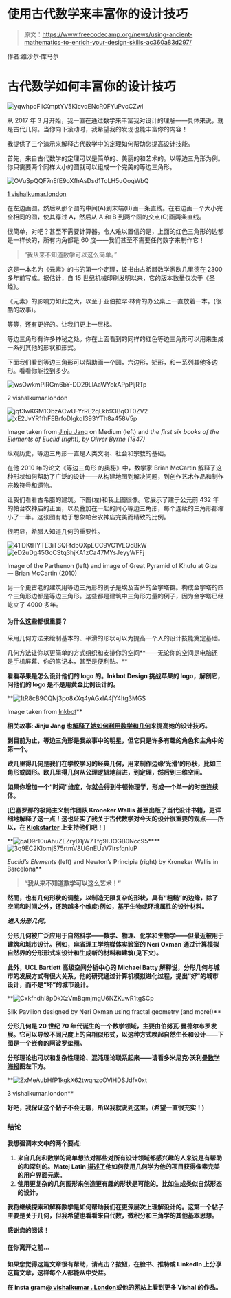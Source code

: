 # 使用古代数学来丰富你的设计技巧

> 原文：<https://www.freecodecamp.org/news/using-ancient-mathematics-to-enrich-your-design-skills-ac360a83d297/>

作者:维沙尔·库马尔

# 古代数学如何丰富你的设计技巧

![yqwhpoFikXmptYV5KicvqENcR0FYuPvcCZwI](img/a0a176233a2fc897b3a3c203a4000b52.png)

从 2017 年 3 月开始，我一直在通过数学来丰富我对设计的理解——具体来说，就是古代几何。当你向下滚动时，我希望我的发现也能丰富你的内容！

我提供了三个演示来解释古代数学中的定理如何帮助您提高设计技能。

首先，来自古代数学的定理可以是简单的、美丽的和艺术的。以等边三角形为例。你只需要两个同样大小的圆就可以组成一个完美的等边三角形。

![OVuSpQQF7nEfE9oXfhAsDsd1ToLH5uQoqWbQ](img/0a4aef58f6d321891b636210350350cd.png)

[1 vishalkumar.london](https://www.instagram.com/vishalkumar.london/)

在左边画圆。然后从那个圆的中间(A)到末端(B)画一条直线。在右边画一个大小完全相同的圆，使其穿过 A，然后从 A 和 B 到两个圆的交点(C)画两条直线。

很简单，对吧？甚至不需要计算器。令人难以置信的是，上面的红色三角形的边都是一样长的，所有内角都是 60 度——我们甚至不需要任何数字来制作它！

> “我从来不知道数学可以这么简单。”

这是一本名为《元素》的书的第一个定理，该书由古希腊数学家欧几里德在 2300 多年前写成。据估计，自 15 世纪机械印刷发明以来，它的版本数量仅次于《圣经》。

《元素》的影响力如此之大，以至于亚伯拉罕·林肯的办公桌上一直放着一本。(很酷的故事)。

等等，还有更好的。让我们更上一层楼。

等边三角形有许多神秘之处。你在上面看到的同样的红色等边三角形可以用来生成一系列其他的形状和形式。

下面我们看到等边三角形可以帮助画一个圆，六边形，矩形，和一系列其他多边形。看看你能找到多少。

![wsOwkmPlRGm6bY-DD29LlAaWYokAPpPljRTp](img/8cb57d89839a063b469a9f377dab9979.png)

2 vishalkumar.london

![jqf3wKGM1ObzACwU-YrRE2qLkb93BqOT0ZV2](img/2691f67d059f600f6d5677cb62ba1112.png)![xE2JvYR1fhFEBrfoDlgkqI393YTh8a458V5p](img/80a00b8fb36224c551278f207ae8f859.png)

Image taken from [Jinju Jang](https://medium.com/@arle13/a-story-of-a-designer-conquering-mathematics-d0fd4585f0ba) on Medium (left) and t*he first six books of the Elements of Euclid (right), by Oliver Byrne (1847)*

纵观历史，等边三角形一直是人类文明、社会和宗教的基础。

在他 2010 年的论文《等边三角形 的奥秘》中，数学家 Brian McCartin 解释了这种形状如何帮助了广泛的设计——从构建地图到解决问题，到创作艺术作品和制作宗教符号和遗物。

让我们看看古希腊的建筑。下图(左)和我上图很像。它展示了建于公元前 432 年的帕台农神庙的正面，以及叠加在一起的同心等边三角形，每个连续的三角形都缩小了一半。这张图有助于想象帕台农神庙完美而精致的比例。

很明显，希腊人知道几何的重要性。

![41lDKtHYTE3iTSQFfdbQXpECC9VC1VEQd8kW](img/9d790de4db3bf226f9e413b66b4a9406.png)![eD2uDg45GcCStq3hjKA1zCa47MYsJeyyWFFj](img/fbde2f40558d885fbc5a767950cec4bc.png)

Image of the Parthenon (left) and image of Great Pyramid of Khufu
at Giza — Brian McCartin (2010)

另一个更古老的建筑用等边三角形的例子是埃及吉萨的金字塔群。构成金字塔的四个三角形边都是等边三角形。这些都是建筑中三角形力量的例子，因为金字塔已经屹立了 4000 多年。

#### 为什么这些都很重要？

采用几何方法来绘制基本的、平滑的形状可以为提高一个人的设计技能奠定基础。

几何方法让你以更简单的方式组织和安排你的空间**——无论你的空间是电脑还是手机屏幕、你的笔记本，甚至是便利贴。**

**看看苹果是怎么设计他们的 logo 的。Inkbot Design 挑战苹果的 logo，解剖它，问他们的 logo 是不是用黄金比例设计的。**

**![1tR8cB9CQNj3po8xXq4yAGxlA4jY4Itg3MGS](img/f3b13799070af40b9c963393ce0809b8.png)

Image taken from [Inkbot](http://inkbotdesign.com/designing-logos-grid-system)** 

**相关故事: Jinju Jang 也[解释了她如何利用数学和几何](https://medium.com/@arle13/a-story-of-a-designer-conquering-mathematics-d0fd4585f0ba)来提高她的设计技巧。**

**到目前为止，等边三角形是我故事中的明星，但它只是许多有趣的角色和主角中的第一个。**

**欧几里得几何是我们在学校学习的经典几何，用来制作边缘‘光滑’的形状，比如三角形或圆形。欧几里得几何从公理逻辑地前进，到定理，然后到三维空间。**

**如果你增加一个“时间”维度，你就会得到牛顿物理学，形成一个单一的时空连续体。**

**[巴塞罗那的极简主义制作团队 Kroneker Wallis 甚至出版了当代设计书籍，更详细地解释了这一点！这也证实了我关于古代数学对今天的设计很重要的观点——所以，在 [Kickstarter](https://www.kickstarter.com/projects/1174653512/euclids-elements-completing-oliver-byrnes-work?ref=e2jxyc) 上支持他们吧！]**

**![qaD9r10uAhuZEZryD1jW7Tfg9IUOGB0Ncc95](img/ac2bcee9f99155bbaab14834a8538330.png)****![3q9EC2KIomjS75rtmV8UGnEUaV7IrsfqnluP](img/70d1ebc72ad9d577c208574b5378b47d.png)

*Euclid’s Elements* (left) and Newton’s Principia (right) by Kroneker Wallis in Barcelona** 

> **“我从来不知道数学可以这么艺术！”**

**然而，也有几何形状的调整，以制造无限复杂的形状，具有“粗糙”的边缘，除了空间和时间之外，还跨越多个维度:例如，基于生物或环境属性的设计材料。**

***进入分形几何。***

**分形几何被广泛应用于自然科学——数学、物理、化学和生物学——但最近被用于建筑和城市设计。例如，麻省理工学院媒体实验室的 Neri Oxman 通过计算模拟自然界的分形形式来设计和生成新的材料和建筑(见下文)。**

**此外，UCL Bartlett 高级空间分析中心的 Michael Batty 解释说，分形几何与城市的发展方式有很大关系。他的研究通过计算机模拟进化过程，提出“好”的城市设计，而不是“坏”的城市设计。**

**![CxkfndhI8pDkXzVmBqmjmgU6NZKuwR1tgSCp](img/999d835a6419da6708bac64218632679.png)

Silk Pavilion designed by Neri Oxman using fractal geometry (and more!)** 

**分形几何是 20 世纪 70 年代诞生的一个数学领域，主要由伯努瓦·曼德尔布罗发展。它可以导致不同尺度上的自相似形式，以这种方式唤起自然生长和设计——下图是一个嵌套的阿波罗垫圈。**

**分形理论也可以和复杂性理论、混沌理论联系起来——请看多米尼克·沃利曼[数学海报](https://www.flickr.com/photos/95869671@N08/32264483720)图左下方。**

**![ZxMeAubHfP1kgkX62twqnzcOVlHDSJdfx0xt](img/ea39e3e0493eee59c78715411fe5e975.png)

3 vishalkumar.london** 

**好吧，我保证这个帖子不会无聊，所以我就说到这里。(希望一直很充实！)**

### **结论**

**我想强调本文中的两个要点:**

1.  **来自几何和数学的简单想法对那些对所有设计领域都感兴趣的人来说是有帮助的和深刻的。Matej Latin [描述了](https://medium.com/design-notes/geometry-in-ui-design-61ef4f88218a)他如何使用几何学为他的项目获得像素完美的用户界面元素。**
2.  **使用更复杂的几何图形来创造更有趣的形状是可能的。比如生成类似自然形态的设计。**

**我将继续探索和解释数学是如何帮助我们在更深层次上理解设计的。这第一个帖子主要是关于几何，但我希望也看看来自代数，微积分和三角学的其他基本思想。**

**感谢您的阅读！**

#### **在你离开之前…**

**如果您觉得这篇文章很有帮助，请点击？按钮，在脸书、推特或 LinkedIn 上分享这篇文章，这样每个人都能从中受益。**

**在 insta gram[@ vishalkumar . London](https://www.instagram.com/vishalkumar.london/)或他的[网站](https://vishalkumar.london/)上看到更多 Vishal 的作品。**